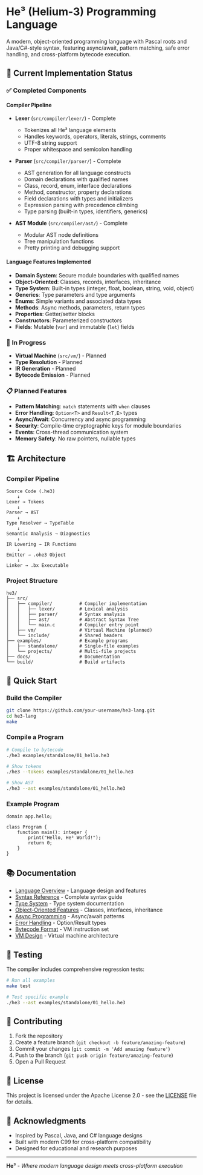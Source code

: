 # He³ (Helium-3) Programming Language

A modern, object-oriented programming language with Pascal roots and Java/C#-style syntax, featuring async/await, pattern matching, safe error handling, and cross-platform bytecode execution.

## 🚀 Current Implementation Status

### ✅ **Completed Components**

#### **Compiler Pipeline**
- **Lexer** (`src/compiler/lexer/`) - Complete
  - Tokenizes all He³ language elements
  - Handles keywords, operators, literals, strings, comments
  - UTF-8 string support
  - Proper whitespace and semicolon handling

- **Parser** (`src/compiler/parser/`) - Complete
  - AST generation for all language constructs
  - Domain declarations with qualified names
  - Class, record, enum, interface declarations
  - Method, constructor, property declarations
  - Field declarations with types and initializers
  - Expression parsing with precedence climbing
  - Type parsing (built-in types, identifiers, generics)

- **AST Module** (`src/compiler/ast/`) - Complete
  - Modular AST node definitions
  - Tree manipulation functions
  - Pretty printing and debugging support

#### **Language Features Implemented**
- **Domain System**: Secure module boundaries with qualified names
- **Object-Oriented**: Classes, records, interfaces, inheritance
- **Type System**: Built-in types (integer, float, boolean, string, void, object)
- **Generics**: Type parameters and type arguments
- **Enums**: Simple variants and associated data types
- **Methods**: Async methods, parameters, return types
- **Properties**: Getter/setter blocks
- **Constructors**: Parameterized constructors
- **Fields**: Mutable (`var`) and immutable (`let`) fields

### 🔄 **In Progress**
- **Virtual Machine** (`src/vm/`) - Planned
- **Type Resolution** - Planned
- **IR Generation** - Planned
- **Bytecode Emission** - Planned

### 📋 **Planned Features**
- **Pattern Matching**: `match` statements with `when` clauses
- **Error Handling**: `Option<T>` and `Result<T,E>` types
- **Async/Await**: Concurrency and async programming
- **Security**: Compile-time cryptographic keys for module boundaries
- **Events**: Cross-thread communication system
- **Memory Safety**: No raw pointers, nullable types

## 🏗️ **Architecture**

### **Compiler Pipeline**
```
Source Code (.he3) 
    ↓
Lexer → Tokens
    ↓
Parser → AST
    ↓
Type Resolver → TypeTable
    ↓
Semantic Analysis → Diagnostics
    ↓
IR Lowering → IR Functions
    ↓
Emitter → .ohe3 Object
    ↓
Linker → .bx Executable
```

### **Project Structure**
```
he3/
├── src/
│   ├── compiler/          # Compiler implementation
│   │   ├── lexer/         # Lexical analysis
│   │   ├── parser/        # Syntax analysis
│   │   ├── ast/           # Abstract Syntax Tree
│   │   └── main.c         # Compiler entry point
│   ├── vm/                # Virtual Machine (planned)
│   └── include/           # Shared headers
├── examples/              # Example programs
│   ├── standalone/        # Single-file examples
│   └── projects/          # Multi-file projects
├── docs/                  # Documentation
└── build/                 # Build artifacts
```

## 🚀 **Quick Start**

### **Build the Compiler**
```bash
git clone https://github.com/your-username/he3-lang.git
cd he3-lang
make
```

### **Compile a Program**
```bash
# Compile to bytecode
./he3 examples/standalone/01_hello.he3

# Show tokens
./he3 --tokens examples/standalone/01_hello.he3

# Show AST
./he3 --ast examples/standalone/01_hello.he3
```

### **Example Program**
```he3
domain app.hello;

class Program {
    function main(): integer {
        print("Hello, He³ World!");
        return 0;
    }
}
```

## 📚 **Documentation**

- [Language Overview](docs/language/overview.md) - Language design and features
- [Syntax Reference](docs/language/syntax.md) - Complete syntax guide
- [Type System](docs/language/typesystem.md) - Type system documentation
- [Object-Oriented Features](docs/language/oo.md) - Classes, interfaces, inheritance
- [Async Programming](docs/language/async.md) - Async/await patterns
- [Error Handling](docs/language/errors.md) - Option/Result types
- [Bytecode Format](docs/bytecode/format.md) - VM instruction set
- [VM Design](docs/vm/design.md) - Virtual machine architecture

## 🧪 **Testing**

The compiler includes comprehensive regression tests:

```bash
# Run all examples
make test

# Test specific example
./he3 --ast examples/standalone/01_hello.he3
```

## 🤝 **Contributing**

1. Fork the repository
2. Create a feature branch (`git checkout -b feature/amazing-feature`)
3. Commit your changes (`git commit -m 'Add amazing feature'`)
4. Push to the branch (`git push origin feature/amazing-feature`)
5. Open a Pull Request

## 📄 **License**

This project is licensed under the Apache License 2.0 - see the [LICENSE](LICENSE) file for details.

## 🙏 **Acknowledgments**

- Inspired by Pascal, Java, and C# language designs
- Built with modern C99 for cross-platform compatibility
- Designed for educational and research purposes

---

**He³** - *Where modern language design meets cross-platform execution*
